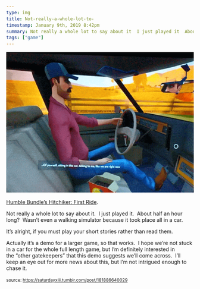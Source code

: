 ```yaml
---
type: img
title: Not-really-a-whole-lot-to-
timestamp: January 9th, 2019 8:42pm
summary: Not really a whole lot to say about it  I just played it  About half an hour long  Wasn’t even a walking simulator because it took place all in a caIt’s alright if you must play your short stories rather than read themppActually it’s a demo for a larger game so that works  I hope we’re not
tags: ["game"]
---
```

<img src="../media/181886640029.gif"/>
                                                                                          <div class="caption"><p><a href="http://hitchhiker-game.com" target="_blank">Humble Bundle’s Hitchiker: First Ride</a>.</p><p>Not really a whole lot to say about it.  I just played it.  About half an hour long?  Wasn’t even a walking simulator because it took place all in a car.</p><p>It’s alright, if you must play your short stories rather than read them.</p><p>Actually it’s a demo for a larger game, so that works.  I hope we’re not stuck in a car for the whole full length game, but I’m definitely interested in the “other gatekeepers” that this demo suggests we’ll come across.  I’ll keep an eye out for more news about this, but I’m not intrigued enough to chase it.</p> </div>
                                    
                
                
                
                
                                
<small>source: https://saturdayxiii.tumblr.com/post/181886640029</small>